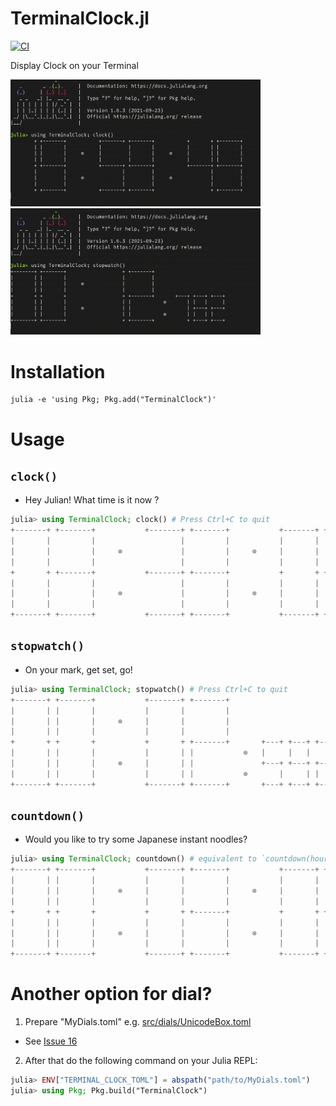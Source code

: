 # TerminalClock.jl

[![CI](https://github.com/AtelierArith/TerminalClock.jl/actions/workflows/CI.yml/badge.svg?branch=main)](https://github.com/AtelierArith/TerminalClock.jl/actions/workflows/CI.yml)

Display Clock on your Terminal

<img src="readme_assets/clock.gif" width="400">

<img src="readme_assets/stopwatch.gif" width="400">

# Installation

```console
julia -e 'using Pkg; Pkg.add("TerminalClock")'
```

# Usage

## `clock()`

- Hey Julian! What time is it now ?

```julia
julia> using TerminalClock; clock() # Press Ctrl+C to quit
+-------+ +-------+           +-------+ +-------+           +-------+ +-------+
|       |         |                   |         |           |       |         |
|       |         |     ⊗             |         |     ⊗     |       |         |
|       |         |                   |         |           |       |         |
+       + +-------+           +-------+ +-------+           +       + +-------+
|       |         |                   |         |           |       |         |
|       |         |     ⊗             |         |     ⊗     |       |         |
|       |         |                   |         |           |       |         |
+-------+ +-------+           +-------+ +-------+           +-------+ +-------+
```

## `stopwatch()`

- On your mark, get set, go! 

```julia
julia> using TerminalClock; stopwatch() # Press Ctrl+C to quit
+-------+ +-------+           +-------+ +-------+
|       | |       |           |       |         |
|       | |       |     ⊗     |       |         |
|       | |       |           |       |         |
+       + +       +           +       + +-------+       +---+ +---+ +---+
|       | |       |           |       | |           ⊗   |     |   |     |
|       | |       |     ⊗     |       | |               +---+ +---+ +---+
|       | |       |           |       | |           ⊗       |     | |
+-------+ +-------+           +-------+ +-------+       +---+ +---+ +---+
```

## `countdown()`

- Would you like to try some Japanese instant noodles?

```julia
julia> using TerminalClock; countdown() # equivalent to `countdown(hour=0, minute=3, second=0)`
+-------+ +-------+           +-------+ +-------+           +-------+ +-------+
|       | |       |           |       |         |           |       | |       |
|       | |       |     ⊗     |       |         |     ⊗     |       | |       |
|       | |       |           |       |         |           |       | |       |
+       + +       +           +       + +-------+           +       + +       +
|       | |       |           |       |         |           |       | |       |
|       | |       |     ⊗     |       |         |     ⊗     |       | |       |
|       | |       |           |       |         |           |       | |       |
+-------+ +-------+           +-------+ +-------+           +-------+ +-------+
```

# Another option for dial?

1. Prepare "MyDials.toml" e.g. [src/dials/UnicodeBox.toml](./src/dials/UnicodeBox.toml)
  - See [Issue 16](https://github.com/AtelierArith/TerminalClock.jl/issues/16)
2. After that do the following command on your Julia REPL:

```julia
julia> ENV["TERMINAL_CLOCK_TOML"] = abspath("path/to/MyDials.toml")
julia> using Pkg; Pkg.build("TerminalClock")
```
